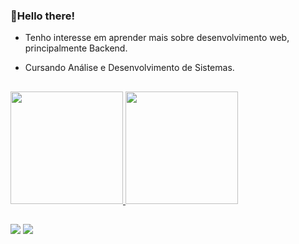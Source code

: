 ### 👋Hello there!

- Tenho interesse em aprender mais sobre desenvolvimento web, principalmente Backend.

- Cursando Análise e Desenvolvimento de Sistemas.

##

<div>
  <a href="https://github.com/rafaballerini">
  <img height="180em" src="https://github-readme-stats.vercel.app/api?username=mdouglasLS&show_icons=true&theme=dracula&include_all_commits=true&count_private=true"/>
  <img height="180em" src="https://github-readme-stats.vercel.app/api/top-langs/?username=mdouglasLS&layout=compact&langs_count=7&theme=dracula"/>
</div>
  
  ##

<div>
  <a href="https://www.linkedin.com/in/michaeldouglas21/" target="_blank"><img src="https://img.shields.io/badge/-LinkedIn-%230077B5?style=for-the-badge&logo=linkedin&logoColor=white" target="_blank"></a> 
 	<a href = "mailto:contato.dodolopes@gmail.com"><img src="https://img.shields.io/badge/-Gmail-%23333?style=for-the-badge&logo=gmail&logoColor=white" target="_blank"></a>
</div>
